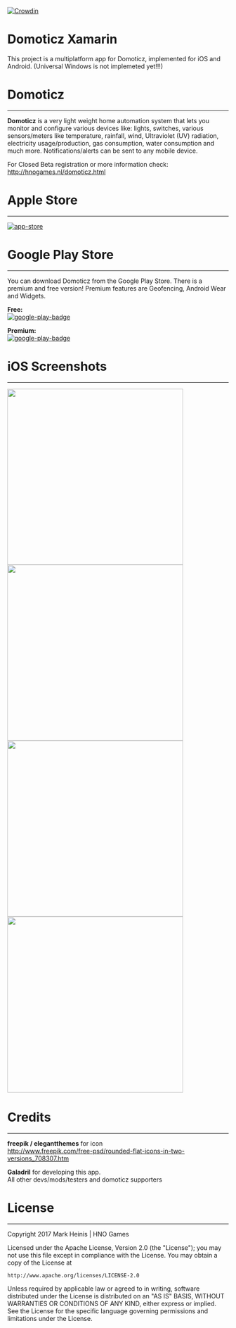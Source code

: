 [![Crowdin](https://d322cqt584bo4o.cloudfront.net/domoticz-for-android/localized.svg)](https://crowdin.com/project/domoticz-for-android)


# Domoticz Xamarin
This project is a multiplatform app for Domoticz, implemented for iOS and Android. (Universal Windows is not implemeted yet!!!)


# Domoticz
-----
**Domoticz** is a very light weight home automation system that lets you monitor and configure various devices like: lights, switches, various sensors/meters like temperature, rainfall, wind, Ultraviolet (UV) radiation, electricity usage/production, gas consumption, water consumption and much more. Notifications/alerts can be sent to any mobile device.

For Closed Beta registration or more information check:  
http://hnogames.nl/domoticz.html


# Apple Store
-----
[![app-store](https://user-images.githubusercontent.com/14561640/78928798-8b15b380-7aa1-11ea-8677-7d1aaabb48c5.png)](https://www.domoticz.com/forum/viewtopic.php?f=36&t=17025)

# Google Play Store
-----
You can download Domoticz from the Google Play Store. There is a premium and free version! Premium features are Geofencing, Android Wear and Widgets.  

**Free:**  
[![google-play-badge](https://cloud.githubusercontent.com/assets/14561640/22199304/96017fa6-e15a-11e6-99bd-6fd3412eac8e.png)](https://play.google.com/store/apps/details?id=nl.hnogames.domoticz)

**Premium:**  
[![google-play-badge](https://cloud.githubusercontent.com/assets/14561640/22199304/96017fa6-e15a-11e6-99bd-6fd3412eac8e.png)](https://play.google.com/store/apps/details?id=nl.hnogames.domoticz.premium)


# iOS Screenshots
-----
<img src="https://user-images.githubusercontent.com/14561640/29310108-ca32305c-81ac-11e7-916d-973a1fb0e4fa.jpg" width="400">  
<img src="https://user-images.githubusercontent.com/14561640/29310106-ca32251c-81ac-11e7-8477-f3524ab81b2a.jpg" width="400">  
<img src="https://user-images.githubusercontent.com/14561640/29310105-ca309e22-81ac-11e7-924a-171d65912367.jpg" width="400  
<img src="https://user-images.githubusercontent.com/14561640/29310109-ca33f8ba-81ac-11e7-81bc-b55716aaa1b4.jpg" width="400">  
<img src="https://user-images.githubusercontent.com/14561640/29310107-ca324394-81ac-11e7-9b7f-092a44681602.jpg" width="400">  


# Credits
-----
**freepik / elegantthemes** for icon  
http://www.freepik.com/free-psd/rounded-flat-icons-in-two-versions_708307.htm

**Galadril** for developing this app.  
All other devs/mods/testers and domoticz supporters


# License
-----
Copyright 2017 Mark Heinis | HNO Games

Licensed under the Apache License, Version 2.0 (the "License");
you may not use this file except in compliance with the License.
You may obtain a copy of the License at

    http://www.apache.org/licenses/LICENSE-2.0

Unless required by applicable law or agreed to in writing, software
distributed under the License is distributed on an "AS IS" BASIS,
WITHOUT WARRANTIES OR CONDITIONS OF ANY KIND, either express or implied.
See the License for the specific language governing permissions and
limitations under the License.
